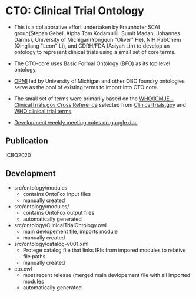 # CTO: Clinical Trial Ontology

- This is a collaborative effort undertaken by Fraunhofer SCAI group(Stepan Gebel, Alpha Tom Kodamullil, Sumit Madan, Johannes Darms), University of Michigan(Yongqun "Oliver" He), NIH PubChem (Qingliang "Leon" Li), and CDRH/FDA (Asiyah Lin) to develop an ontology to represent clinical trials using a small set of core terms. 

- The CTO-core uses Basic Formal Ontology (BFO) as its top level ontology.

- [OPMI](https://github.com/OPMI/opmi) led by University of Michigan and other OBO foundry ontologies serve as the pool of existing terms to import into CTO core.

- The small set of terms were primarily based on the [WHO/ICMJE – ClinicalTrials.gov Cross Reference](https://prsinfo.clinicaltrials.gov/trainTrainer/WHO-ICMJE-ClinTrialsgov-Cross-Ref.pdf) selected from [ClinicalTrials.gov](https://www.clinicaltrials.gov/) and [WHO clinical trial terms](https://www.who.int/ictrp/network/trds/en/) 

- [Development weekly meeting notes on google doc](https://docs.google.com/document/d/1VnmFhqFwfH3qcShiZUTO9ALF-3JKCs2oa3MQ2LotH6U/edit)

## Publication
ICBO2020 

## Development 

- src/ontology/modules
  - contains OntoFox input files
  - manually created 
- src/ontology/modules/
  - contains OntoFox output files
  - automatically generated
- src/ontology/ClinicalTrialOntology.owl
  -  main devlopement file, imports module
  - manually created 
- src/ontology/catalog-v001.xml
  - Protege catalog file that links IRIs from impored modules to relative file paths
  - manually created 
- cto.owl
  - most recent release (merged main devlopement file with all imported modules
  - automatically generated 
  
 

